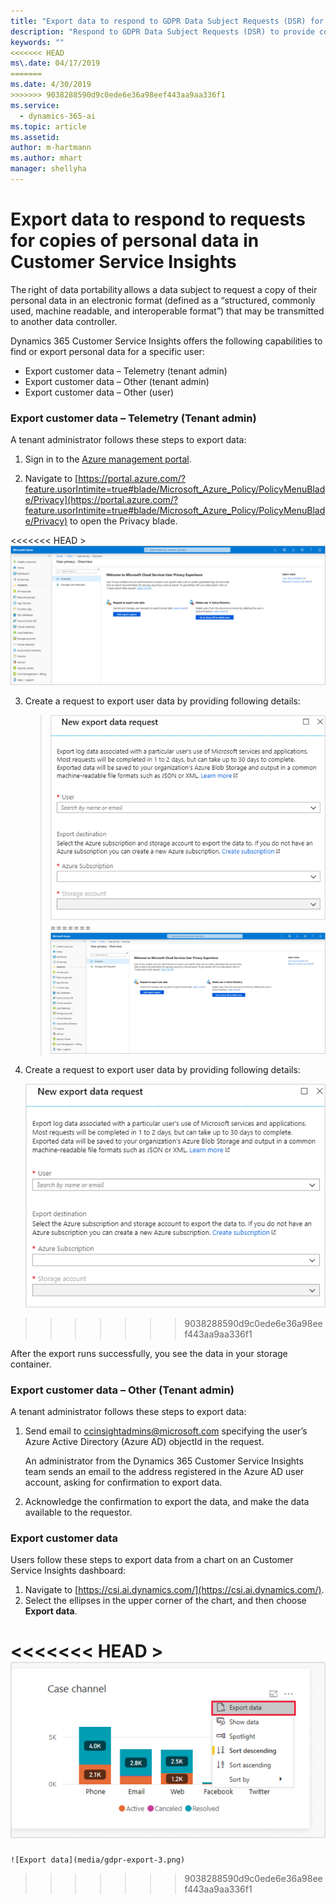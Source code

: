 ```yaml
---
title: "Export data to respond to GDPR Data Subject Requests (DSR) for copies of personal data in Dynamics 365 Customer Service Insights"
description: "Respond to GDPR Data Subject Requests (DSR) to provide copies of personal data in Dynamics 365 Customer Service Insights"
keywords: ""
<<<<<<< HEAD
ms\.date: 04/17/2019
=======
ms.date: 4/30/2019
>>>>>>> 9038288590d9c0ede6e36a98eef443aa9aa336f1
ms.service:
  - dynamics-365-ai
ms.topic: article
ms.assetid: 
author: m-hartmann
ms.author: mhart
manager: shellyha
---
```


# Export data to respond to requests for copies of personal data in Customer Service Insights

The right of data portability allows a data subject to request a copy of their personal data in an electronic format (defined as a “structured, commonly used, machine readable, and interoperable format”) that may be transmitted to another data controller.

Dynamics 365 Customer Service Insights offers the following capabilities to find or export personal data for a specific user:

* Export customer data – Telemetry (tenant admin)
* Export customer data – Other (tenant admin)
* Export customer data – Other (user)

### Export customer data – Telemetry (Tenant admin)

A tenant administrator follows these steps to export data:

1. Sign in to the [Azure management portal](https://ms.portal.azure.com).

2. Navigate to [https://portal.azure.com/?feature.usorIntimite=true#blade/Microsoft_Azure_Policy/PolicyMenuBlade/Privacy](https://portal.azure.com/?feature.usorIntimite=true#blade/Microsoft_Azure_Policy/PolicyMenuBlade/Privacy) to open the Privacy blade.

<<<<<<< HEAD
    > ![Privacy blade](media/gdpr-export-1.png)

3. Create a request to export user data by providing following details:

    > ![Request details](media/gdpr-export-2.png)
=======
    ![Privacy blade](media/gdpr-export-1.png)

3. Create a request to export user data by providing following details:

    ![Request details](media/gdpr-export-2.png)
>>>>>>> 9038288590d9c0ede6e36a98eef443aa9aa336f1

After the export runs successfully, you see the data in your storage container.

### Export customer data – Other (Tenant admin)

A tenant administrator follows these steps to export data:

1. Send email to ccinsightadmins@microsoft.com specifying the user’s Azure Active Directory (Azure AD) objectId in the request.

   An administrator from the Dynamics 365 Customer Service Insights team sends an email to the address registered in the Azure AD user account, asking for confirmation to export data.
    
2. Acknowledge the confirmation to export the data, and make the data available to the requestor.

### Export customer data 

Users follow these steps to export data from a chart on an Customer Service Insights dashboard:

1. Navigate to [https://csi.ai.dynamics.com/](https://csi.ai.dynamics.com/).
2. Select the ellipses in the upper corner of the chart, and then choose **Export data**.

<<<<<<< HEAD
    > ![Export data](media/gdpr-export-3.png)
=======
    ![Export data](media/gdpr-export-3.png)
>>>>>>> 9038288590d9c0ede6e36a98eef443aa9aa336f1

